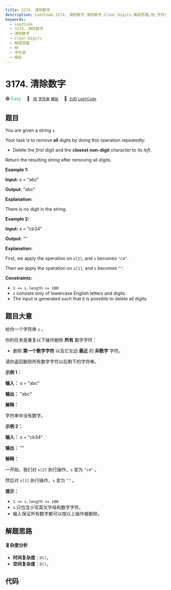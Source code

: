 ```yaml
---
title: 3174. 清除数字
description: LeetCode,3174. 清除数字,清除数字,Clear Digits,解题思路,栈,字符串,模拟
keywords:
  - LeetCode
  - 3174. 清除数字
  - 清除数字
  - Clear Digits
  - 解题思路
  - 栈
  - 字符串
  - 模拟
---
```


# 3174. 清除数字

🟢 <font color=#15bd66>Easy</font>&emsp; 🔖&ensp; [`栈`](/tag/stack.md) [`字符串`](/tag/string.md) [`模拟`](/tag/simulation.md)&emsp; 🔗&ensp;[`力扣`](https://leetcode.cn/problems/clear-digits) [`LeetCode`](https://leetcode.com/problems/clear-digits)

## 题目

You are given a string `s`.

Your task is to remove **all** digits by doing this operation repeatedly:

  * Delete the _first_ digit and the **closest** **non-digit** character to its _left_.

Return the resulting string after removing all digits.



**Example 1:**

**Input:** s = "abc"

**Output:** "abc"

**Explanation:**

There is no digit in the string.

**Example 2:**

**Input:** s = "cb34"

**Output:** ""

**Explanation:**

First, we apply the operation on `s[2]`, and `s` becomes `"c4"`.

Then we apply the operation on `s[1]`, and `s` becomes `""`.



**Constraints:**

  * `1 <= s.length <= 100`
  * `s` consists only of lowercase English letters and digits.
  * The input is generated such that it is possible to delete all digits.


## 题目大意

给你一个字符串 `s` 。

你的任务是重复以下操作删除 **所有**  数字字符：

  * 删除 **第一个数字字符**  以及它左边 **最近**  的 **非数字**  字符。

请你返回删除所有数字字符以后剩下的字符串。



**示例 1：**

**输入：** s = "abc"

**输出：** "abc"

**解释：**

字符串中没有数字。

**示例 2：**

**输入：** s = "cb34"

**输出：** ""

**解释：**

一开始，我们对 `s[2]` 执行操作，`s` 变为 `"c4"` 。

然后对 `s[1]` 执行操作，`s` 变为 `""` 。



**提示：**

  * `1 <= s.length <= 100`
  * `s` 只包含小写英文字母和数字字符。
  * 输入保证所有数字都可以按以上操作被删除。


## 解题思路

#### 复杂度分析

- **时间复杂度**：`O()`，
- **空间复杂度**：`O()`，

## 代码

```javascript

```